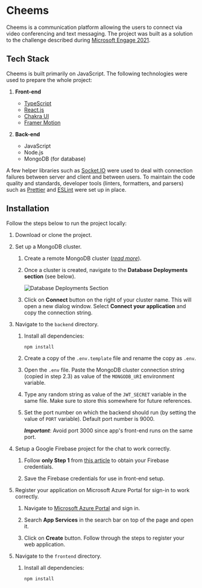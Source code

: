 # Cheems

Cheems is a communication platform allowing the users to connect via video conferencing
and text messaging. The project was built as a solution to the challenge described
during [Microsoft Engage 2021](https://microsoft.acehacker.com/engage2021/).

## Tech Stack

Cheems is built primarily on JavaScript. The following technologies were used to prepare
the whole project:

1. **Front-end**

   - [TypeScript](https://www.typescriptlang.org/)
   - [React.js](https://reactjs.org/)
   - [Chakra UI](https://chakra-ui.com/)
   - [Framer Motion](https://www.framer.com/motion/)
   
2. **Back-end**

   - JavaScript
   - Node.js
   - MongoDB (for database)
   
A few helper libraries such as [Socket.IO](https://socket.io/) were used to deal with
connection failures between server and client and between users. To maintain the code
quality and standards, developer tools (linters, formatters, and parsers) such as
[Prettier](https://prettier.io/) and [ESLint](https://eslint.org/) were set up in place.

## Installation

Follow the steps below to run the project locally:

1. Download or clone the project.

2. Set up a MongoDB cluster.

   1. Create a remote MongoDB cluster ([*read more*](https://www.mongodb.com/cloud/atlas/register)).
   
   2. Once a cluster is created, navigate to the **Database Deployments section** (see
      below).

      ![Database Deployments Section](https://i.postimg.cc/8kdzNgV5/Screenshot-2021-09-05-at-12-51-54-AM.png)
      
   3. Click on **Connect** button on the right of your cluster name. This will open a new
      dialog window. Select **Connect your application** and copy the connection string.

3. Navigate to the `backend` directory.

   1. Install all dependencies:

      ```bash
      npm install
      ```
      
   2. Create a copy of the `.env.template` file and rename the copy as `.env`.
   
   3. Open the `.env` file. Paste the MongoDB cluster connection string (copied in step
      2.3) as value of the `MONGODB_URI` environment variable.
      
   4. Type any random string as value of the `JWT_SECRET` variable in the same file.
      Make sure to store this somewhere for future references.
      
   5. Set the port number on which the backend should run (by setting the value of `PORT`
      variable). Default port number is 9000.
      
      ***Important***: Avoid port 3000 since app's front-end runs on the same port.

3. Setup a Google Firebase project for the chat to work correctly.
   
   1. Follow **only Step 1** from [this article](https://firebase.google.com/docs/web/setup#create-firebase-project-and-app)
      to obtain your Firebase credentials.
      
   2. Save the Firebase credentials for use in front-end setup.

4. Register your application on Microsoft Azure Portal for sign-in to work correctly.
   
   1. Navigate to [Microsoft Azure Portal](https://portal.azure.com/) and sign in.

   2. Search **App Services** in the search bar on top of the page and open it.

   3. Click on **Create** button. Follow through the steps to register your web application.

<!-- TODO: Complete from here. -->

5. Navigate to the `frontend` directory.

   1. Install all dependencies:

      ```bash
      npm install
      ```
